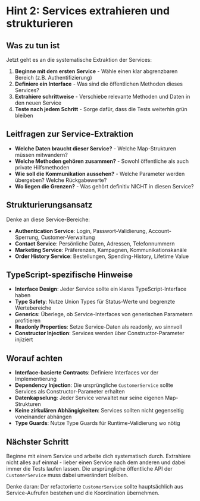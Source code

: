 # Hint 2: Services extrahieren und strukturieren

## Was zu tun ist

Jetzt geht es an die systematische Extraktion der Services:

1. **Beginne mit dem ersten Service** - Wähle einen klar abgrenzbaren Bereich (z.B. Authentifizierung)
2. **Definiere ein Interface** - Was sind die öffentlichen Methoden dieses Services?
3. **Extrahiere schrittweise** - Verschiebe relevante Methoden und Daten in den neuen Service
4. **Teste nach jedem Schritt** - Sorge dafür, dass die Tests weiterhin grün bleiben

## Leitfragen zur Service-Extraktion

- **Welche Daten braucht dieser Service?** - Welche Map-Strukturen müssen mitwandern?
- **Welche Methoden gehören zusammen?** - Sowohl öffentliche als auch private Hilfsmethoden
- **Wie soll die Kommunikation aussehen?** - Welche Parameter werden übergeben? Welche Rückgabewerte?
- **Wo liegen die Grenzen?** - Was gehört definitiv NICHT in diesen Service?

## Strukturierungsansatz

Denke an diese Service-Bereiche:
- **Authentication Service**: Login, Passwort-Validierung, Account-Sperrung, Customer-Verwaltung
- **Contact Service**: Persönliche Daten, Adressen, Telefonnummern
- **Marketing Service**: Präferenzen, Kampagnen, Kommunikationskanäle
- **Order History Service**: Bestellungen, Spending-History, Lifetime Value

## TypeScript-spezifische Hinweise

- **Interface Design**: Jeder Service sollte ein klares TypeScript-Interface haben
- **Type Safety**: Nutze Union Types für Status-Werte und begrenzte Wertebereiche
- **Generics**: Überlege, ob Service-Interfaces von generischen Parametern profitieren
- **Readonly Properties**: Setze Service-Daten als readonly, wo sinnvoll
- **Constructor Injection**: Services werden über Constructor-Parameter injiziert

## Worauf achten

- **Interface-basierte Contracts**: Definiere Interfaces vor der Implementierung
- **Dependency Injection**: Die ursprüngliche `CustomerService` sollte Services als Constructor-Parameter erhalten
- **Datenkapselung**: Jeder Service verwaltet nur seine eigenen Map-Strukturen
- **Keine zirkulären Abhängigkeiten**: Services sollten nicht gegenseitig voneinander abhängen
- **Type Guards**: Nutze Type Guards für Runtime-Validierung wo nötig

## Nächster Schritt

Beginne mit einem Service und arbeite dich systematisch durch. Extrahiere nicht alles auf einmal - lieber einen Service nach dem anderen und dabei immer die Tests laufen lassen. Die ursprüngliche öffentliche API der `CustomerService` muss dabei unverändert bleiben.

Denke daran: Der refactorierte `CustomerService` sollte hauptsächlich aus Service-Aufrufen bestehen und die Koordination übernehmen.